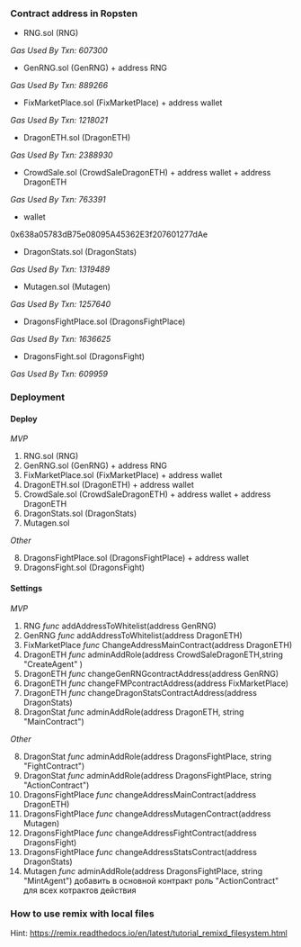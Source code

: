 ### Contract address in Ropsten

* RNG.sol (RNG)

 

 *Gas Used By Txn: 607300*

* GenRNG.sol (GenRNG) + address RNG

 

 *Gas Used By Txn: 889266*

* FixMarketPlace.sol (FixMarketPlace) + address wallet

 

 *Gas Used By Txn: 1218021*

* DragonETH.sol (DragonETH)

 

 *Gas Used By Txn: 2388930*

* CrowdSale.sol (CrowdSaleDragonETH) + address wallet + address DragonETH

 

 *Gas Used By Txn: 763391*


* wallet
 
 0x638a05783dB75e08095A45362E3f207601277dAe

* DragonStats.sol (DragonStats)
 
 

 *Gas Used By Txn: 1319489*


* Mutagen.sol (Mutagen)

 

 *Gas Used By Txn: 1257640*

* DragonsFightPlace.sol (DragonsFightPlace)

 

 *Gas Used By Txn: 1636625*

* DragonsFight.sol (DragonsFight)

 
 
 *Gas Used By Txn: 609959*

### Deployment

#### Deploy

*MVP*

1. RNG.sol (RNG)
2. GenRNG.sol (GenRNG) + address RNG
3. FixMarketPlace.sol (FixMarketPlace) + address wallet
4. DragonETH.sol (DragonETH) + address wallet
5. CrowdSale.sol (CrowdSaleDragonETH) + address wallet + address DragonETH
6. DragonStats.sol (DragonStats)
7. Mutagen.sol

*Other*

8. DragonsFightPlace.sol (DragonsFightPlace) + address wallet
9. DragonsFight.sol (DragonsFight)


#### Settings

*MVP*

1. RNG			*func*	addAddressToWhitelist(address GenRNG)
2. GenRNG		*func*	addAddressToWhitelist(address DragonETH)
3. FixMarketPlace 	*func*	ChangeAddressMainContract(address DragonETH)
4. DragonETH		*func*	adminAddRole(address CrowdSaleDragonETH,string "CreateAgent" )
5. DragonETH		*func*	changeGenRNGcontractAddress(address GenRNG)
6. DragonETH		*func*	changeFMPcontractAddress(address FixMarketPlace)
7. DragonETH		*func*	changeDragonStatsContractAddress(address DragonStats)
8. DragonStat		*func*	adminAddRole(address DragonETH, string "MainContract")

*Other*

8. DragonStat		*func*	adminAddRole(address DragonsFightPlace, string "FightContract")
9. DragonStat		*func*	adminAddRole(address DragonsFightPlace, string "ActionContract")
10. DragonsFightPlace	*func*	changeAddressMainContract(address DragonETH)
11. DragonsFightPlace	*func*	changeAddressMutagenContract(address Mutagen)
12. DragonsFightPlace	*func*	changeAddressFightContract(address DragonsFight)
13. DragonsFightPlace	*func*	changeAddressStatsContract(address DragonStats)
14. Mutagen		*func*	adminAddRole(address DragonsFightPlace, string "MintAgent")
добавить в основной контракт роль "ActionContract" для всех котрактов действия 

### How to use remix with local files

Hint: https://remix.readthedocs.io/en/latest/tutorial_remixd_filesystem.html


